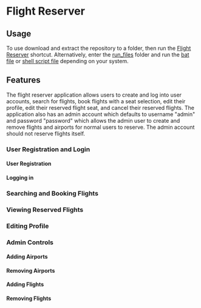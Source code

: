 # Flight Reserver

## Usage

To use download and extract the repository to a folder, then run the [Flight Reserver](https://github.com/mrmaxwellm9/Flight-Reserver/blob/main/Flight%20Reserver.lnk) shortcut. Alternatively, enter the [run_files](https://github.com/mrmaxwellm9/Flight-Reserver/tree/main/run_files) folder and run the [bat file](https://github.com/mrmaxwellm9/Flight-Reserver/blob/main/run_files/RunFlightReserver.bat) or [shell script file](https://github.com/mrmaxwellm9/Flight-Reserver/blob/main/run_files/RunFlightReserver.sh) depending on your system.

## Features

The flight reserver application allows users to create and log into user accounts, search for flights, book flights with a seat selection, edit their profile, edit their reserved flight seat, and cancel their reserved flights. The application also has an admin account which defaults to username "admin" and password "password" which allows the admin user to create and remove flights and airports for normal users to reserve. The admin account should not reserve flights itself.

### User Registration and Login



#### User Registration

#### Logging in

### Searching and Booking Flights

### Viewing Reserved Flights

### Editing Profile

### Admin Controls

#### Adding Airports

#### Removing Airports

#### Adding Flights

#### Removing Flights
